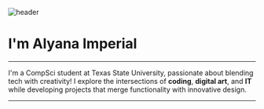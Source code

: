 ![header](https://capsule-render.vercel.app/api?type=speech&color=gradient&height=250&section=header&text=Hi,%20Welcome!&fontSize=70&fontColor=ffffff&animation=fadeIn&customColorList=29)


# I'm Alyana Imperial
-----
I'm a CompSci student at Texas State University, passionate about blending tech with creativity!  I explore the intersections of **coding**, **digital art**, and **IT** while developing projects that merge functionality with innovative design.

-----


<!--
**aimperial2/aimperial2** is a ✨ _special_ ✨ repository because its `README.md` (this file) appears on your GitHub profile.

Here are some ideas to get you started:

- 🔭 I’m currently working on ...
- 🌱 I’m currently learning ...
- 👯 I’m looking to collaborate on ...
- 🤔 I’m looking for help with ...
- 💬 Ask me about ...
- 📫 How to reach me: ...
- 😄 Pronouns: ...
- ⚡ Fun fact: ...
-->
